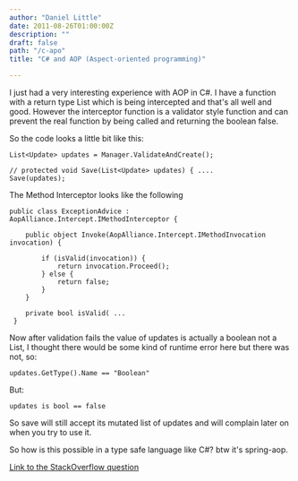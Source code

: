 ```yaml
---
author: "Daniel Little"
date: 2011-08-26T01:00:00Z
description: ""
draft: false
path: "/c-apo"
title: "C# and AOP (Aspect-oriented programming)"

---
```


I just had a very interesting experience with AOP in C#. I have a function with a return type List<Update> which is being intercepted and that's all well and good. However the interceptor function is a validator style function and can prevent the real function by being called and returning the boolean false.

So the code looks a little bit like this:

    List<Update> updates = Manager.ValidateAndCreate();
    
    // protected void Save(List<Update> updates) { ....
    Save(updates);

The Method Interceptor looks like the following

    public class ExceptionAdvice : AopAlliance.Intercept.IMethodInterceptor {

        public object Invoke(AopAlliance.Intercept.IMethodInvocation invocation) {
            
            if (isValid(invocation)) {
                return invocation.Proceed();
            } else {
                return false;
            }
        }

        private bool isValid( ...
     }

Now after validation fails the value of updates is actually a boolean not a List<Update>, I thought there would be some kind of runtime error here but there was not, so: 
 
    updates.GetType().Name == "Boolean"

But:  

    updates is bool == false

So save will still accept its mutated list of updates and will complain later on when you try to use it.

So how is this possible in a type safe language like C#? btw it's spring-aop.

[Link to the StackOverflow question](http://stackoverflow.com/questions/7200572/c-and-aop-aspect-oriented-programming-how-does-this-work)